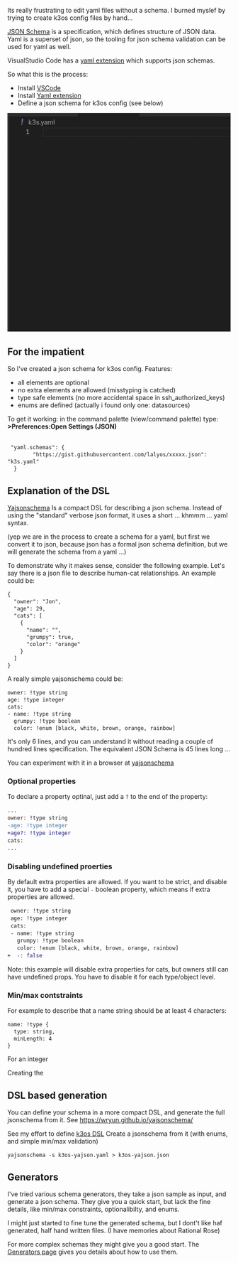 Its really frustrating to edit yaml files without a schema. I burned myslef by trying to create k3os config files by hand...

[JSON Schema](http://json-schema.org/draft-04/json-schema-core.html) is a specification, which defines structure of JSON data. Yaml is a superset of json, 
so the tooling for json schema validation can be used for yaml as well.

VisualStudio Code has a [yaml extension](https://github.com/redhat-developer/vscode-yaml)
which supports json schemas.

So what this is the process:
- Install [VSCode](https://code.visualstudio.com/download)
- Install [Yaml extension](https://marketplace.visualstudio.com/items?itemName=redhat.vscode-yaml)
- Define a json schema for k3os config (see below)

![demo](k3os-schema.gif)

## For the impatient

So I've created a json schema for k3os config. Features:

- all elements are optional
- no extra elements are allowed (misstyping is catched)
- type safe elements (no more accidental space in ssh_authorized_keys)
- enums are defined (actually i found only one: datasources)

To get it working: in the command palette (view/command palette) type:
**>Preferences:Open Settings (JSON)**

```

 "yaml.schemas": {
        "https://gist.githubusercontent.com/lalyos/xxxxx.json": "k3s.yaml"
  }
```

## Explanation of the DSL

[Yajsonschema](https://github.com/wryun/yajsonschema) Is a compact DSL for describing a json schema.
Instead of using the "standard" verbose json format, it uses a short ... khmmm ... yaml syntax. 

(yep we are in the process to create a schema for a yaml, but first we convert it to json, because json
has a formal json schema definition, but we will generate the schema from a yaml ...)

To demonstrate why it makes sense, consider the following example. Let's say there is a json file to 
describe human-cat relationships. An example could be:

```
{
  "owner": "Jon",
  "age": 29,
  "cats": [
    {
      "name": "",
      "grumpy": true,
      "color": "orange"
    }
  ]
}
```

A really simple yajsonschema could be: 
```
owner: !type string
age: !type integer
cats:
- name: !type string
  grumpy: !type boolean
  color: !enum [black, white, brown, orange, rainbow]
```

It's only 6 lines, and you can understand it without reading a couple of hundred lines specification.
The equivalent JSON Schema is 45 lines long ...

You can experiment with it in a browser at [yajsonschema](https://wryun.github.io/yajsonschema/)

### Optional properties

To declare a property optinal, just add a `?` to the end of the property:
```diff
...
owner: !type string
-age: !type integer
+age?: !type integer
cats:
...
```

### Disabling undefined proerties

By default extra properties are allowed. If you want to be strict, 
and disable it, you have to add a special `-` boolean property,
which means if extra properties are allowed.

```diff
 owner: !type string
 age: !type integer
 cats:
 - name: !type string
   grumpy: !type boolean
   color: !enum [black, white, brown, orange, rainbow]
+  -: false
```
Note: this example will disable extra properties for cats, but owners still can have undefined props.
You have to disable it for each type/object level.

### Min/max contstraints

For example to describe that a name string should be at least 4 characters:
```
name: !type {
  type: string,
  minLength: 4
}
```
For an integer 

Creating the 

## DSL based generation

You can define your schema in a more compact DSL, and generate the full jsonschema from it.
See https://wryun.github.io/yajsonschema/

See my effort to define [k3os DSL](k3os-yajson.yaml)
Create a jsonschema from it (with enums, and simple min/max validation)
```
yajsonschema -s k3os-yajson.yaml > k3os-yajson.json
```

## Generators

I've tried various schema generators, they take a json sample as input, 
and generate a json schema. They give you a quick start, but lack the fine 
details, like min/max constraints, optionalibilty, and enums. 

I might just started to fine tune the generated schema, but I dont't like
haf generated, half hand written files. (I have memories about Rational Rose)

For more complex schemas they might give you a good start. The [Generators page](GENERATORS.md) gives you details about how to use them.